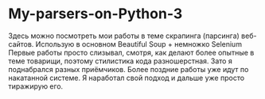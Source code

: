 # My-parsers-on-Python-3
Здесь можно посмотреть мои работы в теме скрапинга (парсинга) веб-сайтов.
Использую в основном Beautiful Soup + немножко Selenium
Первые работы просто слизывал, смотря, как делают более опытные в теме товарищи, поэтому стилистика кода разношерстная.
Зато я поднабрался разных приёмчиков. Более поздние работы уже идут по накатанной системе. Я наработал свой подход
и дальше уже просто тиражирую его.
